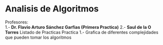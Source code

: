 # Analisis de Algoritmos
Profesores:<br>
1.- **Dr. Flavio Arturo Sánchez Garfias (Primera Practica)**
2.- **Saul de la O Torres**
Listado de Practicas
  Practica 1.- Grafica de diferentes complejidades que pueden tomar los algoritmos
